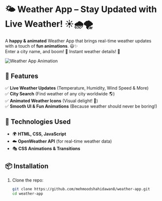 # 🌤 Weather App – Stay Updated with Live Weather! ☀️🌧️🌪️  

A **happy & animated** Weather App that brings real-time weather updates with a touch of **fun animations**. 😃✨  
Enter a city name, and boom! 🎉 Instant weather details! 🚀  

![Weather App Animation](assets/weather-app.gif)  

## 🎯 Features  
✅ **Live Weather Updates** (Temperature, Humidity, Wind Speed & More)  
✅ **City Search** (Find weather of any city worldwide 🌎)  
✅ **Animated Weather Icons** (Visual delight! 🎨)  
✅ **Smooth UI & Fun Animations** (Because weather should never be boring!)  

## 🔧 Technologies Used  
- 🌍 **HTML, CSS, JavaScript**  
- ☁️ **OpenWeather API** (for real-time weather data)  
- 🎭 **CSS Animations & Transitions**  

## 📦 Installation  
1. Clone the repo:  
   ```bash
   git clone https://github.com/mehmoodshahidawan8/weather-app.git
   cd weather-app
